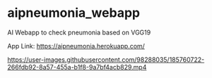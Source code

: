 # aipneumonia_webapp

AI Webapp to check pneumonia based on VGG19

App Link: https://aipneumonia.herokuapp.com/

https://user-images.githubusercontent.com/98288035/185760722-266fdb92-8a57-455a-b1f8-9a7bf4acb829.mp4

